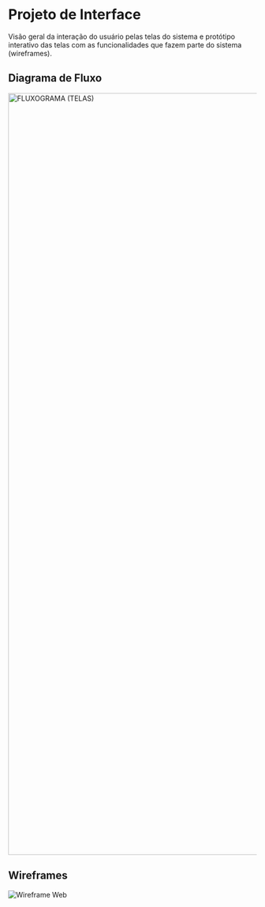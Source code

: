 
# Projeto de Interface

Visão geral da interação do usuário pelas telas do sistema e protótipo interativo das telas com as funcionalidades que fazem parte do sistema (wireframes).

## Diagrama de Fluxo

<img width="1540" alt="FLUXOGRAMA (TELAS)" src="https://github.com/sil-barbosa/pmv-ads-2024-1-e4-proj-infra-t4-pmv-ads-2024-1-e4-proj-infra-t4-ortorec/assets/106809153/ce4b4094-d027-42fe-abf8-9b80d154c7dd">

## Wireframes

![Wireframe Web](https://github.com/sil-barbosa/pmv-ads-2024-1-e4-proj-infra-t4-pmv-ads-2024-1-e4-proj-infra-t4-ortorec/assets/106809153/77cbd2c8-b77b-4b42-9489-83abb460e861)
